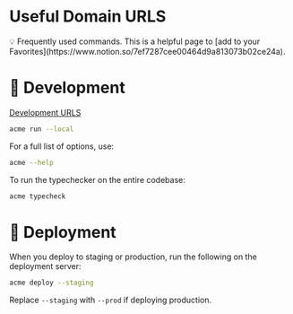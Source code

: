 # Useful Domain URLS

<aside>
💡 Frequently used commands. This is a helpful page to [add to your Favorites](https://www.notion.so/7ef7287cee00464d9a813073b02ce24a).

</aside>

# 🚚 Development

[Development URLS](Useful%20Domain%20URLS%202bb39b62e26641cd84e7e61fe33b104c/Development%20URLS%20e68d5b13445545c88c20aa09858147e6.md)

```bash
acme run --local
```

For a full list of options, use:

```bash
acme --help
```

To run the typechecker on the entire codebase:

```bash
acme typecheck
```

# 🚢 Deployment

When you deploy to staging or production, run the following on the deployment server:

```bash
acme deploy --staging 
```

Replace `--staging` with `--prod` if deploying production.